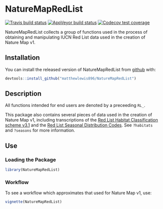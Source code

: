 
# NatureMapRedList

<!-- badges: start -->
[![Travis build status](https://travis-ci.com/matthewlewis896/NatureMapRedList.svg?branch=master)](https://travis-ci.com/matthewlewis896/NatureMapRedList)
[![AppVeyor build status](https://ci.appveyor.com/api/projects/status/github/matthewlewis896/NatureMapRedList?branch=master&svg=true)](https://ci.appveyor.com/project/matthewlewis896/NatureMapRedList)
[![Codecov test coverage](https://codecov.io/gh/matthewlewis896/NatureMapRedList/branch/master/graph/badge.svg)](https://codecov.io/gh/matthewlewis896/NatureMapRedList?branch=master)
<!-- badges: end -->

NatureMapRedList collects a group of functions used in the process of obtaining and manipulating IUCN Red List data used in the creation of Nature Map v1.

## Installation

You can install the released version of NatureMapRedList from [github](https://github.com/matthewlewis896/NatureMapRedList) with:

``` r
devtools::install_github("matthewlewis896/NatureMapRedList")
```

## Description

All functions intended for end users are denoted by a preceeding `RL_`.

This package also contains several pieces of data used in the creation of Nature Map v1, including transcriptions of the [Red List Habitat Classification scheme v3.1](https://www.iucnredlist.org/resources/habitat-classification-scheme) and the [Red List Seasonal Distribution Codes](https://www.iucnredlist.org/resources/mappingstandards). See `?habitats` and `?seasons` for more information.

## Use

### Loading the Package

``` r
library(NatureMapRedList)
```

### Workflow

To see a workflow which approximates that used for Nature Map v1, use:

``` r
vignette(NatureMapRedList)
```
